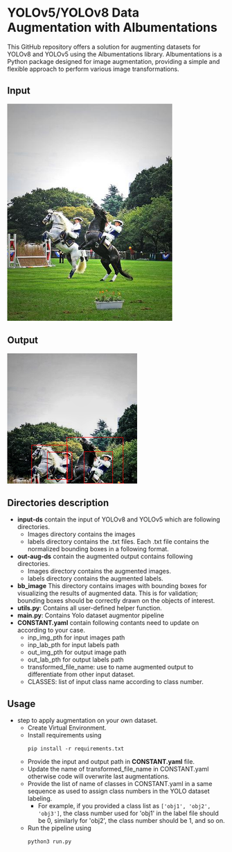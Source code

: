 # YOLOv5/YOLOv8 Data Augmentation with Albumentations
This GitHub repository offers a solution for augmenting datasets for YOLOv8 and YOLOv5 using the Albumentations library. Albumentations is a Python package designed for image augmentation, providing a simple and flexible approach to perform various image transformations.

## Input 
![input image](input-ds/images/image_1.jpg)
## Output
![input label](bb_image/image_1_aug_out.png)

## Directories description
- **input-ds** contain the input of YOLOv8 and YOLOv5 which are following directories.
    - Images directory contains the images
    - labels directory contains the .txt files. Each .txt file contains the normalized bounding boxes in a following format.
- **out-aug-ds** contain the augmented output contains following directories.
    - Images directory contains the augmented images.
    - labels directory contains the augmented labels.
- **bb_image** This directory contains images with bounding boxes for visualizing the results of augmented data. This is for validation; bounding boxes should be correctly drawn on the objects of interest.
- **utils.py**: Contains all user-defined helper function.
- **main.py**: Contains Yolo dataset augmentor pipeline
- **CONSTANT.yaml** contain following contants need to update on according to your case.
    - inp_img_pth for input images path
    - inp_lab_pth for input labels path
    - out_img_pth for output image path
    - out_lab_pth for output labels path
    - transformed_file_name: use to name augmented output to differentiate from other input dataset.
    - CLASSES: list of input class name according to class number. 
## Usage
- step to apply augmentation on your own dataset.
    - Create Virtual Environment.
    - Install requirements using 
        ```
        pip install -r requirements.txt
        ```
    - Provide the input and output path in **CONSTANT.yaml** file.
    - Update the name of transformed_file_name in CONSTANT.yaml otherwise code will overwrite last augmentations.
    - Provide the list of name of  classes in CONSTANT.yaml in a same sequence as used to assign class numbers in the YOLO dataset labeling.
        - For example, if you provided a class list as ```['obj1', 'obj2', 'obj3']```, the class number used for 'obj1' in the label file should be 0, similarly for 'obj2', the class number should be 1, and so on.
    - Run the pipeline using 
        ```
        python3 run.py
        ```


